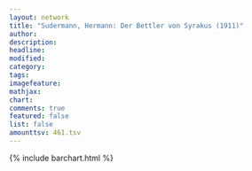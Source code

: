 ```yaml
---
layout: network
title: "Sudermann, Hermann: Der Bettler von Syrakus (1911)"
author:
description:
headline:
modified:
category:
tags:
imagefeature: 
mathjax: 
chart: 
comments: true
featured: false
list: false
amounttsv: 461.tsv
---
```

{% include barchart.html %}
